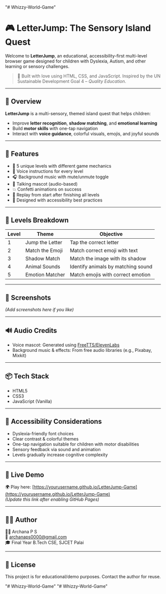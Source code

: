 "# Whizzy-World-Game" 
# 🎮 LetterJump: The Sensory Island Quest

Welcome to **LetterJump**, an educational, accessibility-first multi-level browser game designed for children with Dyslexia, Autism, and other learning or sensory challenges.

> 🧠 Built with love using HTML, CSS, and JavaScript. Inspired by the UN Sustainable Development Goal 4 – *Quality Education*.

---

## 🌟 Overview

**LetterJump** is a multi-sensory, themed island quest that helps children:
- Improve **letter recognition**, **shadow matching**, and **emotional learning**
- Build **motor skills** with one-tap navigation
- Interact with **voice guidance**, colorful visuals, emojis, and joyful sounds

---

## 🧩 Features

- 🎨 5 unique levels with different game mechanics
- 📣 Voice instructions for every level
- 🎧 Background music with mute/unmute toggle
- 🧸 Talking mascot (audio-based)
- 💥 Confetti animations on success
- 🔄 Replay from start after finishing all levels
- 🧠 Designed with accessibility best practices

---

## 🚀 Levels Breakdown

| Level | Theme                  | Objective                          |
|-------|------------------------|-------------------------------------|
| 1     | Jump the Letter        | Tap the correct letter              |
| 2     | Match the Emoji        | Match correct emoji with text       |
| 3     | Shadow Match           | Match the image with its shadow     |
| 4     | Animal Sounds          | Identify animals by matching sound  |
| 5     | Emotion Matcher        | Match emojis with correct emotion   |

---

## 📸 Screenshots

*(Add screenshots here if you like)*

---

## 🔊 Audio Credits

- Voice mascot: Generated using [FreeTTS/ElevenLabs](https://elevenlabs.io)
- Background music & effects: From free audio libraries (e.g., Pixabay, Mixkit)

---

## 📦 Tech Stack

- HTML5
- CSS3
- JavaScript (Vanilla)

---

## 🧠 Accessibility Considerations

- Dyslexia-friendly font choices
- Clear contrast & colorful themes
- One-tap navigation suitable for children with motor disabilities
- Sensory feedback via sound and animation
- Levels gradually increase cognitive complexity

---

## 🔗 Live Demo

🌍 Play here: [https://yourusername.github.io/LetterJump-Game](https://yourusername.github.io/LetterJump-Game)  
*(Update this link after enabling GitHub Pages)*

---

## 🙋‍♀️ Author

👩‍💻 Archana P S  
📧 archanaps0000@gmail.com  
🎓 Final Year B.Tech CSE, SJCET Palai

---

## 📜 License

This project is for educational/demo purposes. Contact the author for reuse.

"# Whizzy-World-Game" 
"# Whizzy-World-Game" 
